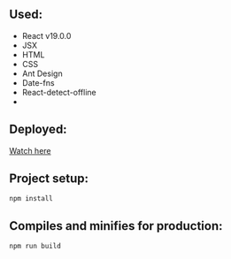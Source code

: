## Used:

- React v19.0.0
- JSX
- HTML
- CSS
- Ant Design
- Date-fns
- React-detect-offline
-

## Deployed:

[Watch here](https://react-movies-omega-coral.vercel.app/)

## Project setup:

```
npm install
```

## Compiles and minifies for production:

```
npm run build
```
